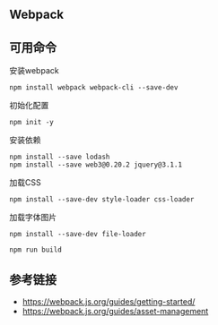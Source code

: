 ## Webpack


## 可用命令
安装webpack
```
npm install webpack webpack-cli --save-dev
```

初始化配置
```
npm init -y
```

安装依赖
```
npm install --save lodash
npm install --save web3@0.20.2 jquery@3.1.1
```

加载CSS
```
npm install --save-dev style-loader css-loader
```

加载字体图片
```
npm install --save-dev file-loader
```

```
npm run build
```

## 参考链接

- https://webpack.js.org/guides/getting-started/
- https://webpack.js.org/guides/asset-management
